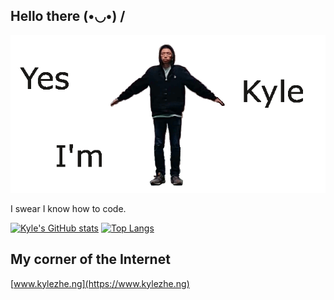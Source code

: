 ## Hello there  (•◡•) /
![Image of Kyle](https://github.com/zhengkyl/zhengkyl/blob/master/spinsplash.gif)

I swear I know how to code.

[![Kyle's GitHub stats](https://github-readme-stats.vercel.app/api?username=zhengkyl&theme=dracula&show_icons=true&count_private=true&hide_rank=true&hide=stars&line_height=24)](https://github.com/anuraghazra/github-readme-stats)
[![Top Langs](https://github-readme-stats.vercel.app/api/top-langs/?username=zhengkyl&theme=dracula&layout=compact)](https://github.com/anuraghazra/github-readme-stats)

## My corner of the Internet

[www.kylezhe.ng](https://www.kylezhe.ng)

